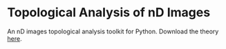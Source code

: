 # Topological Analysis of nD Images

An nD images topological analysis toolkit for Python.
Download the theory [here](https://github.com/agiulianomirabella/tani/raw/master/n_Cells_Identification_Model.pdf).
